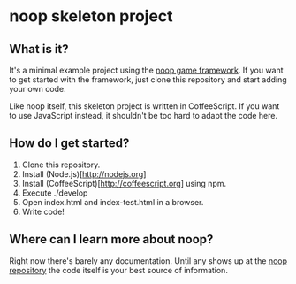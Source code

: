 # noop skeleton project

## What is it?

It's a minimal example project using the
[noop game framework](https://github.com/hbraun/noop). If you want to get
started with the framework, just clone this repository and start adding your own
code.

Like noop itself, this skeleton project is written in CoffeeScript. If you want
to use JavaScript instead, it shouldn't be too hard to adapt the code here.


## How do I get started?

1. Clone this repository.
2. Install (Node.js)[http://nodejs.org]
3. Install (CoffeeScript)[http://coffeescript.org] using npm.
4. Execute ./develop
5. Open index.html and index-test.html in a browser.
6. Write code!


## Where can I learn more about noop?

Right now there's barely any documentation. Until any shows up at the
[noop repository](https://github.com/hbraun/noop) the code itself is your best
source of information.
